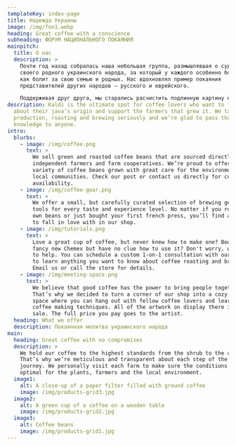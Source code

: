 ```yaml
---
templateKey: index-page
title: Надежда Украины
image: /img/fon1.webp
heading: Great coffee with a conscience
subheading: ФОРУМ НАЦИОНАЛЬНОГО ПОКАЯНИЯ
mainpitch:
  title: О нас
  description: >
    Почти год назад собралась наша небольшая группа, размышлявшая о судьбе
    своего родного украинского народа, за который у каждого особенно болит душа,
    как болит за свою семью и родных. Нас вдохновлял пример покаяния
    представителей других народов – русского и еврейского.

    Поддерживая друг друга, мы старались расчистить подлинную картину недавней истории в понимании, что призыв к покаянию – это не осуждение, а стремление разделить ту скорбь, в которой находится сейчас народ, и призыв Божьей помощи для её исцеления.
description: Kaldi is the ultimate spot for coffee lovers who want to learn
  about their java’s origin and support the farmers that grew it. We take coffee
  production, roasting and brewing seriously and we’re glad to pass that
  knowledge to anyone.
intro:
  blurbs:
    - image: /img/coffee.png
      text: >
        We sell green and roasted coffee beans that are sourced directly from
        independent farmers and farm cooperatives. We’re proud to offer a
        variety of coffee beans grown with great care for the environment and
        local communities. Check our post or contact us directly for current
        availability.
    - image: /img/coffee-gear.png
      text: >
        We offer a small, but carefully curated selection of brewing gear and
        tools for every taste and experience level. No matter if you roast your
        own beans or just bought your first french press, you’ll find a gadget
        to fall in love with in our shop.
    - image: /img/tutorials.png
      text: >
        Love a great cup of coffee, but never knew how to make one? Bought a
        fancy new Chemex but have no clue how to use it? Don't worry, we’re here
        to help. You can schedule a custom 1-on-1 consultation with our baristas
        to learn anything you want to know about coffee roasting and brewing.
        Email us or call the store for details.
    - image: /img/meeting-space.png
      text: >
        We believe that good coffee has the power to bring people together.
        That’s why we decided to turn a corner of our shop into a cozy meeting
        space where you can hang out with fellow coffee lovers and learn about
        coffee making techniques. All of the artwork on display there is for
        sale. The full price you pay goes to the artist.
  heading: What we offer
  description: Покаянная молитва украинского народа
main:
  heading: Great coffee with no compromises
  description: >
    We hold our coffee to the highest standards from the shrub to the cup.
    That’s why we’re meticulous and transparent about each step of the coffee’s
    journey. We personally visit each farm to make sure the conditions are
    optimal for the plants, farmers and the local environment.
  image1:
    alt: A close-up of a paper filter filled with ground coffee
    image: /img/products-grid3.jpg
  image2:
    alt: A green cup of a coffee on a wooden table
    image: /img/products-grid2.jpg
  image3:
    alt: Coffee beans
    image: /img/products-grid1.jpg
---
```

